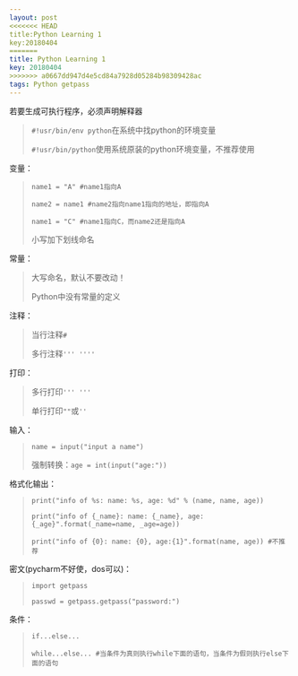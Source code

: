```yaml
---
layout: post
<<<<<<< HEAD
title:Python Learning 1
key:20180404
=======
title: Python Learning 1
key: 20180404
>>>>>>> a0667dd947d4e5cd84a7928d05284b98309428ac
tags: Python getpass
---
```


若要生成可执行程序，必须声明解释器

> `#!usr/bin/env python`在系统中找python的环境变量
>
> `#!usr/bin/python`使用系统原装的python环境变量，不推荐使用



变量：

> `name1 = "A" #name1指向A`
>
> `name2 = name1 #name2指向name1指向的地址，即指向A`
>
> `name1 = "C" #name1指向C，而name2还是指向A`
>
> 小写加下划线命名

常量：

> 大写命名，默认不要改动！
>
> Python中没有常量的定义



注释：

> 当行注释`#`
>
> 多行注释`''' ''''`

打印：

> 多行打印`''' '''`
>
> 单行打印`""`或`''`



输入：

> `name = input("input a name")`
>
> 强制转换：`age = int(input("age:"))`

格式化输出：

> `print("info of %s: name: %s, age: %d" % (name, name, age))`
>
> `print("info of {_name}: name: {_name}, age:{_age}".format(_name=name, _age=age))`
>
> `print("info of {0}: name: {0}, age:{1}".format(name, age)) #不推荐`



密文(pycharm不好使，dos可以)：

> `import getpass`
>
> `passwd = getpass.getpass("password:")`



条件：

> `if...else...`
>
> `while...else... #当条件为真则执行while下面的语句，当条件为假则执行else下面的语句`



